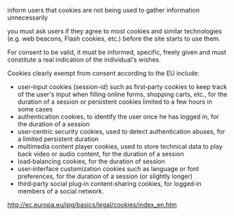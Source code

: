 inform users that cookies are not being used to gather information unnecessarily

you must ask users if they agree to most cookies and similar technologies (e.g. web beacons, Flash cookies, etc.) before the site starts to use them.

For consent to be valid, it must be informed, specific, freely given and must constitute a real indication of the individual's wishes.

Cookies clearly exempt from consent according to the EU include:
- user‑input cookies (session-id) such as first‑party cookies to keep track of the user's input when filling online forms, shopping carts, etc., for the duration of a session or persistent cookies limited to a few hours in some cases
- authentication cookies, to identify the user once he has logged in, for the duration of a session
- user‑centric security cookies, used to detect authentication abuses, for a limited persistent duration
- multimedia content player cookies, used to store technical data to play back video or audio content, for the duration of a session
- load‑balancing cookies, for the duration of session
- user‑interface customization cookies such as language or font preferences, for the duration of a session (or slightly longer)
- third‑party social plug‑in content‑sharing cookies, for logged‑in members of a social network.

http://ec.europa.eu/ipg/basics/legal/cookies/index_en.htm
